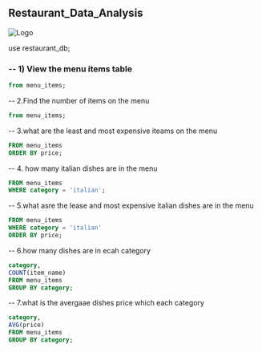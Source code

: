 ## Restaurant_Data_Analysis

![Logo]()


use restaurant_db;
### -- 1) View the menu items table

```sql SELECT *
from menu_items;
```
-- 2.Find the number of items on the menu

```sql SELECT count(*)
from menu_items;
```
-- 3.what are the least and most expensive iteams on the menu

```sql SELECT  *
FROM menu_items
ORDER BY price;
```

-- 4. how many italian dishes are in the menu

```sql SELECT  COUNT(*)
FROM menu_items
WHERE category = 'italian';
```
-- 5.what asre the lease and most expensive italian dishes are in the menu

```sql SELECT *
FROM menu_items
WHERE category = 'italian'
ORDER BY price; 
```
-- 6.how many dishes are in ecah category

```sql SELECT
category,
COUNT(item_name)
FROM menu_items
GROUP BY category;
```

-- 7.what is the avergaae dishes price which each category


```sql SELECT
category,
AVG(price)
FROM menu_items
GROUP BY category;
```

